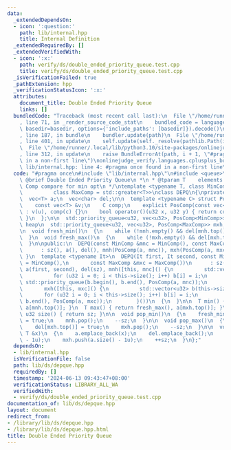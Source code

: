 ```yaml
---
data:
  _extendedDependsOn:
  - icon: ':question:'
    path: lib/internal.hpp
    title: Internal Definition
  _extendedRequiredBy: []
  _extendedVerifiedWith:
  - icon: ':x:'
    path: verify/ds/double_ended_priority_queue.test.cpp
    title: verify/ds/double_ended_priority_queue.test.cpp
  _isVerificationFailed: true
  _pathExtension: hpp
  _verificationStatusIcon: ':x:'
  attributes:
    document_title: Double Ended Priority Queue
    links: []
  bundledCode: "Traceback (most recent call last):\n  File \"/home/runner/.local/lib/python3.10/site-packages/onlinejudge_verify/documentation/build.py\"\
    , line 71, in _render_source_code_stat\n    bundled_code = language.bundle(stat.path,\
    \ basedir=basedir, options={'include_paths': [basedir]}).decode()\n  File \"/home/runner/.local/lib/python3.10/site-packages/onlinejudge_verify/languages/cplusplus.py\"\
    , line 187, in bundle\n    bundler.update(path)\n  File \"/home/runner/.local/lib/python3.10/site-packages/onlinejudge_verify/languages/cplusplus_bundle.py\"\
    , line 401, in update\n    self.update(self._resolve(pathlib.Path(included), included_from=path))\n\
    \  File \"/home/runner/.local/lib/python3.10/site-packages/onlinejudge_verify/languages/cplusplus_bundle.py\"\
    , line 312, in update\n    raise BundleErrorAt(path, i + 1, \"#pragma once found\
    \ in a non-first line\")\nonlinejudge_verify.languages.cplusplus_bundle.BundleErrorAt:\
    \ lib/internal.hpp: line 4: #pragma once found in a non-first line\n"
  code: "#pragma once\n#include \"lib/internal.hpp\"\n#include <queue>\n\n/**\n *\
    \ @brief Double Ended Priority Queue\n *\n * @tparam T    elements' type\n * @tparam\
    \ Comp compare for min opt\n */\ntemplate <typename T, class MinComp = std::less<T>,\n\
    \          class MaxComp = std::greater<T>>\nclass DEPQ\n{\nprivate:\n  u32 sz;\n\
    \  vec<T> a;\n  vec<char> del;\n\n  template <typename C> struct PosComp\n  {\n\
    \    const vec<T> &v;\n    C comp;\n    explicit PosComp(const vec<T> &u, C c)\
    \ : v(u), comp(c) {}\n    bool operator()(u32 x, u32 y) { return comp(v[x], v[y]);\
    \ }\n  };\n\n  std::priority_queue<u32, vec<u32>, PosComp<MinComp>> mnh; // min\
    \ heap\n  std::priority_queue<u32, vec<u32>, PosComp<MaxComp>> mxh; // max heap\n\
    \n  void fresh_min()\n  {\n    while (!mnh.empty() && del[mnh.top()]) mnh.pop();\n\
    \  }\n  void fresh_max()\n  {\n    while (!mxh.empty() && del[mxh.top()]) mxh.pop();\n\
    \  }\n\npublic:\n  DEPQ(const MinComp &mnc = MinComp(), const MaxComp &mxc = MaxComp())\n\
    \      : sz(), a(), del(), mnh(PosComp(a, mnc)), mxh(PosComp(a, mxc))\n  {\n \
    \ }\n  template <typename It>\n  DEPQ(It first, It second, const MinComp &mnc\
    \ = MinComp(),\n       const MaxComp &mxc = MaxComp())\n      : sz(second - first),\
    \ a(first, second), del(sz), mnh([this, mnc]() {\n          std::vector<u32> b(this->size());\n\
    \          for (u32 i = 0; i < this->size(); i++) b[i] = i;\n          return\
    \ std::priority_queue(b.begin(), b.end(), PosComp(a, mnc));\n        }()),\n \
    \       mxh([this, mxc]() {\n          std::vector<u32> b(this->size());\n   \
    \       for (u32 i = 0; i < this->size(); i++) b[i] = i;\n          return std::priority_queue(b.begin(),\
    \ b.end(), PosComp(a, mxc));\n        }())\n  {\n  }\n\n  T min() { return fresh_min(),\
    \ a[mnh.top()]; }\n  T max() { return fresh_max(), a[mxh.top()]; }\n\n  constexpr\
    \ u32 size() { return sz; }\n\n  void pop_min()\n  {\n    fresh_min();\n    del[mnh.top()]\
    \ = true;\n    mnh.pop();\n    --sz;\n  }\n\n  void pop_max()\n  {\n    fresh_max();\n\
    \    del[mxh.top()] = true;\n    mxh.pop();\n    --sz;\n  }\n\n  void push(const\
    \ T &x)\n  {\n    a.emplace_back(x);\n    del.emplace_back();\n    mnh.push(a.size()\
    \ - 1u);\n    mxh.push(a.size() - 1u);\n    ++sz;\n  }\n};"
  dependsOn:
  - lib/internal.hpp
  isVerificationFile: false
  path: lib/ds/depque.hpp
  requiredBy: []
  timestamp: '2024-06-13 09:43:47+08:00'
  verificationStatus: LIBRARY_ALL_WA
  verifiedWith:
  - verify/ds/double_ended_priority_queue.test.cpp
documentation_of: lib/ds/depque.hpp
layout: document
redirect_from:
- /library/lib/ds/depque.hpp
- /library/lib/ds/depque.hpp.html
title: Double Ended Priority Queue
---
```

